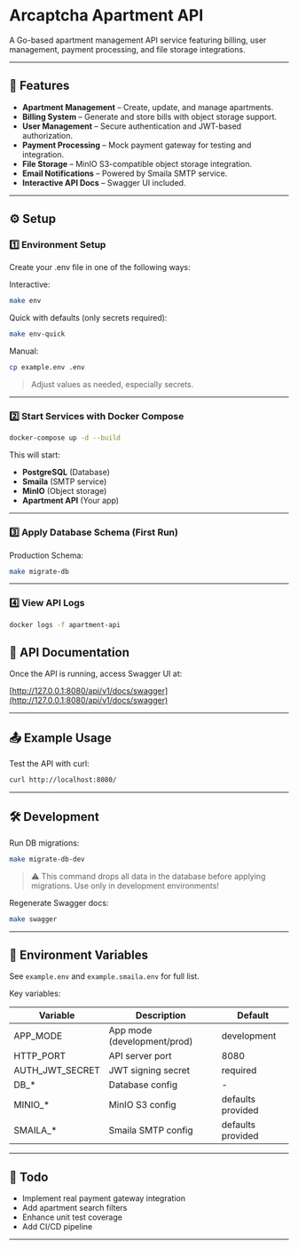 # Arcaptcha Apartment API

A Go-based apartment management API service featuring billing, user management, payment processing, and file storage integrations.

---

## 🚀 Features

- **Apartment Management** – Create, update, and manage apartments.
- **Billing System** – Generate and store bills with object storage support.
- **User Management** – Secure authentication and JWT-based authorization.
- **Payment Processing** – Mock payment gateway for testing and integration.
- **File Storage** – MinIO S3-compatible object storage integration.
- **Email Notifications** – Powered by Smaila SMTP service.
- **Interactive API Docs** – Swagger UI included.

---

## ⚙️ Setup

### 1️⃣ Environment Setup

Create your .env file in one of the following ways:

Interactive:

```bash
make env
```

Quick with defaults (only secrets required):

```bash
make env-quick
```

Manual:

```bash
cp example.env .env
```

> Adjust values as needed, especially secrets.

---

### 2️⃣ Start Services with Docker Compose

```bash
docker-compose up -d --build
```

This will start:

- **PostgreSQL** (Database)
- **Smaila** (SMTP service)
- **MinIO** (Object storage)
- **Apartment API** (Your app)

---

### 3️⃣ Apply Database Schema (First Run)

Production Schema:

```bash
make migrate-db
```

---

### 4️⃣ View API Logs

```bash
docker logs -f apartment-api
```

## 📘 API Documentation

Once the API is running, access Swagger UI at:

[http://127.0.0.1:8080/api/v1/docs/swagger](http://127.0.0.1:8080/api/v1/docs/swagger)

---

## 📤 Example Usage

Test the API with curl:

```bash
curl http://localhost:8080/
```

---

## 🛠 Development

Run DB migrations:

```bash
make migrate-db-dev
```

> ⚠️ This command drops all data in the database before applying migrations. Use only in development environments!

Regenerate Swagger docs:

```bash
make swagger
```

---

## 📝 Environment Variables

See `example.env` and `example.smaila.env` for full list.

Key variables:

| Variable        | Description                 | Default           |
| --------------- | --------------------------- | ----------------- |
| APP_MODE        | App mode (development/prod) | development       |
| HTTP_PORT       | API server port             | 8080              |
| AUTH_JWT_SECRET | JWT signing secret          | required          |
| DB\_\*          | Database config             | -                 |
| MINIO\_\*       | MinIO S3 config             | defaults provided |
| SMAILA\_\*      | Smaila SMTP config          | defaults provided |

---

## 📝 Todo

- Implement real payment gateway integration
- Add apartment search filters
- Enhance unit test coverage
- Add CI/CD pipeline

---
